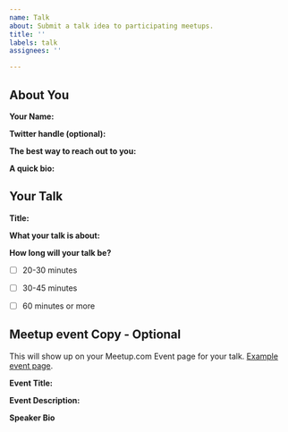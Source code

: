 ```yaml
---
name: Talk
about: Submit a talk idea to participating meetups.
title: ''
labels: talk
assignees: ''

---
```


## About You

**Your Name:**

**Twitter handle (optional):** 

**The best way to reach out to you:**

**A quick bio:**

## Your Talk

**Title:**

**What your talk is about:**


**How long will your talk be?**
- [ ] 20-30 minutes
- [ ] 30-45 minutes
- [ ] 60 minutes or more


## Meetup event Copy - Optional
This will show up on your Meetup.com Event page for your talk. [Example event page]([url](https://www.meetup.com/new-york-code-coffee/events/293109456/)).

**Event Title:**   
  
**Event Description:**  

**Speaker Bio**
